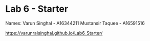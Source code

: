 # Lab 6 - Starter
Names: 
Varun Singhal - A16344211
Mustansir Taquee - A16591516

https://varunraisinghal.github.io/Lab6_Starter/
